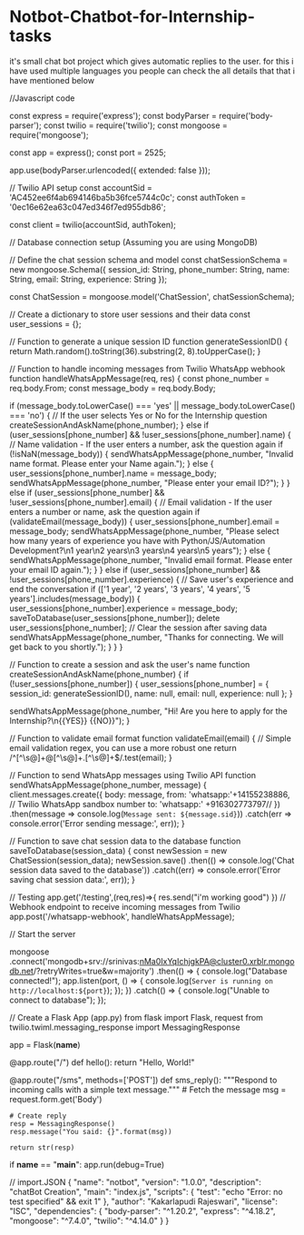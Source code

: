 # Notbot-Chatbot-for-Internship-tasks
it's small chat bot project which gives automatic replies to the user. for this i have used multiple languages you people can check the all details that that i have mentioned below 

//Javascript  code


const express = require('express');
const bodyParser = require('body-parser');
const twilio = require('twilio');
const mongoose = require('mongoose');

const app = express();
const port = 2525;

app.use(bodyParser.urlencoded({ extended: false }));

// Twilio API setup
const accountSid = 'AC452ee6f4ab694146ba5b36fce5744c0c';
const authToken = '0ec16e62ea63c047ed346f7ed955db86';

const client = twilio(accountSid, authToken);

// Database connection setup (Assuming you are using MongoDB)

// Define the chat session schema and model
const chatSessionSchema = new mongoose.Schema({
  session_id: String,
  phone_number: String,
  name: String,
  email: String,
  experience: String
});

const ChatSession = mongoose.model('ChatSession', chatSessionSchema);

// Create a dictionary to store user sessions and their data
const user_sessions = {};

// Function to generate a unique session ID
function generateSessionID() {
  return Math.random().toString(36).substring(2, 8).toUpperCase();
}

// Function to handle incoming messages from Twilio WhatsApp webhook
function handleWhatsAppMessage(req, res) {
  const phone_number = req.body.From;
  const message_body = req.body.Body;

  if (message_body.toLowerCase() === 'yes' || message_body.toLowerCase() === 'no') {
    // If the user selects Yes or No for the Internship question
    createSessionAndAskName(phone_number);
  } else if (user_sessions[phone_number] && !user_sessions[phone_number].name) {
    // Name validation - If the user enters a number, ask the question again
    if (!isNaN(message_body)) {
      sendWhatsAppMessage(phone_number, "Invalid name format. Please enter your Name again.");
    } else {
      user_sessions[phone_number].name = message_body;
      sendWhatsAppMessage(phone_number, "Please enter your email ID?");
    }
  } else if (user_sessions[phone_number] && !user_sessions[phone_number].email) {
    // Email validation - If the user enters a number or name, ask the question again
    if (validateEmail(message_body)) {
      user_sessions[phone_number].email = message_body;
      sendWhatsAppMessage(phone_number, "Please select how many years of experience you have with Python/JS/Automation Development?\n1 year\n2 years\n3 years\n4 years\n5 years");
    } else {
      sendWhatsAppMessage(phone_number, "Invalid email format. Please enter your email ID again.");
    }
  } else if (user_sessions[phone_number] && !user_sessions[phone_number].experience) {
    // Save user's experience and end the conversation
    if (['1 year', '2 years', '3 years', '4 years', '5 years'].includes(message_body)) {
      user_sessions[phone_number].experience = message_body;
      saveToDatabase(user_sessions[phone_number]);
      delete user_sessions[phone_number]; // Clear the session after saving data
      sendWhatsAppMessage(phone_number, "Thanks for connecting. We will get back to you shortly.");
    }
  }
}

// Function to create a session and ask the user's name
function createSessionAndAskName(phone_number) {
  if (!user_sessions[phone_number]) {
    user_sessions[phone_number] = {
      session_id: generateSessionID(),
      name: null,
      email: null,
      experience: null
    };
  }

  sendWhatsAppMessage(phone_number, "Hi! Are you here to apply for the Internship?\n{{YES}} {{NO}}");
}

// Function to validate email format
function validateEmail(email) {
  // Simple email validation regex, you can use a more robust one
  return /^[^\s@]+@[^\s@]+\.[^\s@]+$/.test(email);
}

// Function to send WhatsApp messages using Twilio API
function sendWhatsAppMessage(phone_number, message) {
  client.messages.create({
    body: message,
    from: 'whatsapp:'+14155238886, // Twilio WhatsApp sandbox number
    to: 'whatsapp:' +916302773797// 
  })
  .then(message => console.log(`Message sent: ${message.sid}`))
  .catch(err => console.error('Error sending message:', err));
}

// Function to save chat session data to the database
function saveToDatabase(session_data) {
  const newSession = new ChatSession(session_data);
  newSession.save()
    .then(() => console.log('Chat session data saved to the database'))
    .catch((err) => console.error('Error saving chat session data:', err));
}

// Testing 
app.get('/testing',(req,res)=>{
    res.send("i'm working good")
})
// Webhook endpoint to receive incoming messages from Twilio
app.post('/whatsapp-webhook', handleWhatsAppMessage);

// Start the server

mongoose
.connect('mongodb+srv://srinivas:nMa0IxYqIchjgkPA@cluster0.xrblr.mongodb.net/?retryWrites=true&w=majority')
  .then(() => {
    console.log("Database connected!");
    app.listen(port, () => {
      console.log(`Server is running on http://localhost:${port}`);
    });
  })
  .catch(() => {
    console.log("Unable to connect to database");
  });

  // Create a Flask App (app.py)
  from flask import Flask, request
from twilio.twiml.messaging_response import MessagingResponse

app = Flask(__name__)

@app.route("/")
def hello():
    return "Hello, World!"

@app.route("/sms", methods=['POST'])
def sms_reply():
    """Respond to incoming calls with a simple text message."""
    # Fetch the message
    msg = request.form.get('Body')

    # Create reply
    resp = MessagingResponse()
    resp.message("You said: {}".format(msg))

    return str(resp)

if __name__ == "__main__":
    app.run(debug=True)

// import.JSON 
{
  "name": "notbot",
  "version": "1.0.0",
  "description": "chatBot Creation",
  "main": "index.js",
  "scripts": {
    "test": "echo \"Error: no test specified\" && exit 1"
  },
  "author": "Kakarlapudi Rajeswari",
  "license": "ISC",
  "dependencies": {
    "body-parser": "^1.20.2",
    "express": "^4.18.2",
    "mongoose": "^7.4.0",
    "twilio": "^4.14.0"
  }
}
